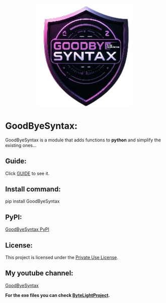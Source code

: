 <p align="center">
  <img src="Ast/GBShiels.png" alt="GBShiels" width="300">
</p>

# GoodByeSyntax:
GoodByeSyntax is a module that adds functions to **python** and simplify the existing ones...

## Guide:
Click [GUIDE](GUIDE.md) to see it.

## Install command:
pip install GoodByeSyntax

## PyPI:
[GoodByeSyntax PyPI](https://pypi.org/project/GoodByeSyntax/)

## License:
This project is licensed under the [Private Use License](LICENSE.md).

## My youtube channel:
[GoodByeSyntax](https://www.youtube.com/@GBS.official0)

**For the exe files you can check [ByteLightProject](https://github.com/GoodByeSyntax/ByteLightProject).**
